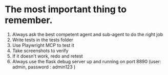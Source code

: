 # The most important thing to remember.


1. Always ask the best competent agent and sub-agent to do the right job
2. Write tests in the tests folder
3. Use Playwright MCP to test it
4. Take screenshots to verify
5. If it doesn't work, redo and retest
6. Always use the flask debug server up and running on port 8890 (user: admin, password : admin123 )
